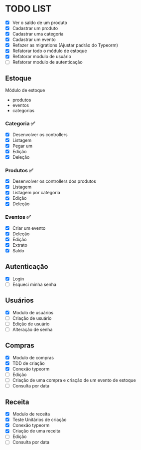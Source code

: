 # TODO LIST

- [x] Ver o saldo de um produto
- [x] Cadastrar um produto
- [x] Cadastrar uma categoria
- [x] Cadastrar um evento
- [x] Refazer as migrations (Ajustar padrão do Typeorm)
- [x] Refatorar todo o módulo de estoque
- [x] Refatorar modulo de usuário
- [ ] Refatorar modulo de autenticação

## Estoque

Módulo de estoque

- produtos
- eventos
- categorias

### Categoria ✅️

- [x] Desenvolver os controllers
- [x] Listagem
- [x] Pegar um
- [X] Edição
- [x] Deleção

### Produtos ✅️

- [x] Desenvolver os controllers dos produtos
- [x] Listagem
- [x] Listagem por categoria
- [X] Edição
- [x] Deleção

### Eventos ✅️

- [x] Criar um evento
- [x] Deleção
- [x] Edição
- [x] Extrato
- [x] Saldo

## Autenticação

- [x] Login
- [ ] Esqueci minha senha

## Usuários

- [x] Modulo de usuários
- [ ] Criação de usuário
- [ ] Edição de usuário
- [ ] Alteração de senha

## Compras

- [x] Modulo de compras
- [x] TDD de criação
- [x] Conexão typeorm
- [ ] Edição
- [ ] Criação de uma compra e criação de um evento de estoque
- [ ] Consulta por data

## Receita

- [x] Modulo de receita
- [x] Teste Unitários de criação
- [x] Conexão typeorm
- [x] Criação de uma receita
- [ ] Edição
- [ ] Consulta por data
